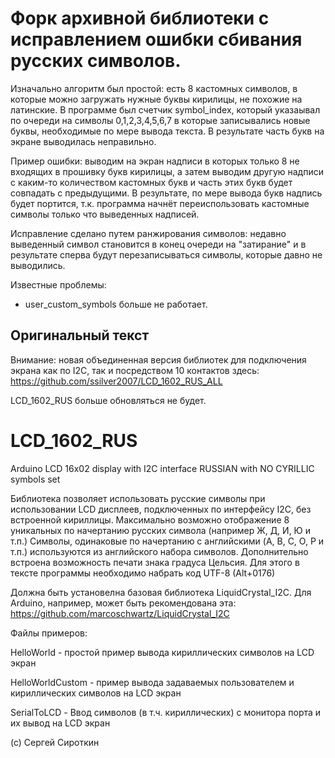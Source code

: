 # Форк архивной библиотеки с исправлением ошибки сбивания русских символов.

Изначально алгоритм был простой: есть 8 кастомных символов, в которые можно загружать нужные буквы кирилицы, не похожие на латинские. В программе был счетчик symbol_index, который указаывал по очереди на символы 0,1,2,3,4,5,6,7 в которые записывались новые буквы, необходимые по мере вывода текста. В результате часть букв на экране выводилась неправильно.

Пример ошибки: выводим на экран надписи в которых только 8 не входящих в прошивку букв кирилицы, а затем выводим другую надписи с каким-то количеством кастомных букв и часть этих букв будет совпадать с предыдущими. В результате, по мере вывода букв надпись будет портится, т.к. программа начнёт переиспользовать кастомные символы только что выведенных надписей.

Исправление сделано путем ранжирования символов: недавно выведенный символ становится в конец очереди на "затирание" и в результате сперва будут перезаписываться символы, которые давно не выводились.

Известные проблемы: 
* user_custom_symbols больше не работает. 

Оригинальный текст
---------------------------------------------------------------------------------
Внимание: новая объединенная версия библиотек для подключения экрана как по I2C, так и посредством 10 контактов здесь:
https://github.com/ssilver2007/LCD_1602_RUS_ALL

LCD_1602_RUS больше обновляться не будет.

# LCD_1602_RUS
Arduino LCD 16x02 display with I2C interface RUSSIAN with NO CYRILLIC symbols set

Библиотека позволяет использовать русские символы при использовании LCD дисплеев, подключенных по интерфейсу I2C, без встроенной кириллицы.
Максимально возможно отображение 8 уникальных по начертанию русских символа (например Ж, Д, И, Ю и т.п.)
Символы, одинаковые по начертанию с английскими (A, B, C, O, P и т.п.) используются из английского набора символов.
Дополнительно встроена возможность печати знака градуса Цельсия. Для этого в тексте программы необходимо набрать
код UTF-8 (Alt+0176)

Должна быть установелна базовая библиотека LiquidCrystal_I2C.
Для Arduino, например, может быть рекомендована эта: https://github.com/marcoschwartz/LiquidCrystal_I2C

Файлы примеров:

HelloWorld - простой пример вывода кириллических символов на LCD экран

HelloWorldCustom - пример вывода задаваемых пользователем и кириллических символов на LCD  экран

SerialToLCD - Ввод символов (в т.ч. кириллических) с монитора порта и их вывод на LCD экран

(c) Сергей Сироткин

